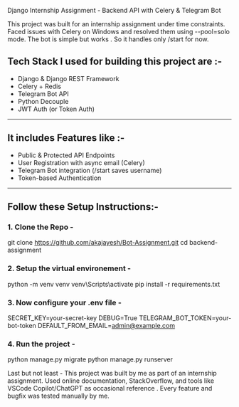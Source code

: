  Django Internship Assignment - Backend API with Celery & Telegram Bot

This project was built for an internship assignment under time constraints.
Faced issues with Celery on Windows and resolved them using --pool=solo mode.
The bot is simple but works . So it handles only /start for now.

## Tech Stack I used for building this project are :-

- Django & Django REST Framework
- Celery + Redis
- Telegram Bot API
- Python Decouple
- JWT Auth (or Token Auth)

---

##  It includes Features like :-

-  Public & Protected API Endpoints
-  User Registration with async email (Celery)
-  Telegram Bot integration (/start saves username)
-  Token-based Authentication

---

## Follow these Setup Instructions:-

### 1. Clone the Repo -


git clone https://github.com/akajayesh/Bot-Assignment.git
cd backend-assignment

### 2. Setup the virtual environement - 

python -m venv venv 
venv\Scripts\activate
pip install -r requirements.txt

### 3. Now configure your .env file -
SECRET_KEY=your-secret-key
DEBUG=True
TELEGRAM_BOT_TOKEN=your-bot-token
DEFAULT_FROM_EMAIL=admin@example.com

### 4. Run the project -

python manage.py migrate
python manage.py runserver


Last but not least - 
This project was built by me as part of an internship assignment.
Used online documentation, StackOverflow, and tools like VSCode Copilot/ChatGPT as occasional reference .
Every feature and bugfix was tested manually by me.
